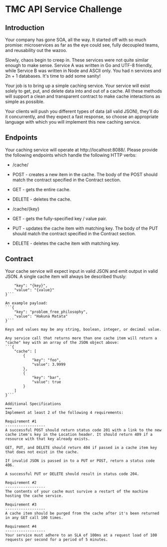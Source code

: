 TMC API Service Challenge
===

Introduction
--------------------
Your company has gone SOA, all the way. It started off with so much promise: microservices as far as the eye could see, fully decoupled teams, and reusability out the wazoo.

Slowly, chaos begin to creep in. These services were not quite similar enough to make sense. Service A was written in Go and UTF-8 friendly, while Service B was written in Node and ASCII only. You had n services and 2n + 1 databases. It's time to add some sanity!

Your job is to bring up a simple caching service. Your service will exist solely to get, put, and delete data into and out of a cache. All these methods will support a clean and transparent contract to make cache interactions as simple as possible.

Your clients will push you different types of data (all valid JSON), they'll do it concurrently, and they expect a fast response, so choose an appropriate language with which you will implement this new caching service.

Endpoints
--------------------
Your caching service will operate at http://localhost:8088/. Please provide the following endpoints which handle the following HTTP verbs:
* /cache/
 * POST - creates a new item in the cache. The body of the POST should match the contract specified in the Contract section. 
 * GET - gets the entire cache.
 * DELETE - deletes the cache.

* /cache/{key}
 * GET - gets the fully-specified key / value pair.
 * PUT - updates the cache item with matching key. The body of the PUT should match the contract specified in the Contract section.
 * DELETE - deletes the cache item with matching key.

Contract
--------------------
Your cache service will expect input in valid JSON and emit output in valid JSON. A single cache item will always be described thusly:
```{
    "key": "{key}",
    "value": "{value}"
}```

An example payload:
```{
    "key": "problem_free_philosophy",
    "value": "Hakuna Matata"
}```

Keys and values may be any string, boolean, integer, or decimal value.

Any service call that returns more than one cache item will return a "cache" key with an array of the JSON object above:
```{
    "cache": [
        {
            "key": "foo",
            "value": 3.9999
        },
        {
            "key": "bar",
            "value": true
        }
    ]
}```

Additional Specifications
===
Implement at least 2 of the following 4 requirements:

Requirement #1
------------------
A successful POST should return status code 201 with a link to the new cache item's key in the Location header. It should return 409 if a resource with that key already exists.

GET, PUT, and DELETE should return 404 if passed in a cache item key that does not exist in the cache.

If invalid JSON is passed in to a PUT or POST, return a status code 406.

A successful PUT or DELETE should result in status code 204.

Requirement #2
------------------
The contents of your cache must survive a restart of the machine hosting the cache service.

Requirement #3
------------------
A cache item should be purged from the cache after it's been returned in any GET call 100 times.

Requirement #4
------------------
Your service must adhere to an SLA of 100ms at a request load of 100 requests per second for a period of 5 minutes.
